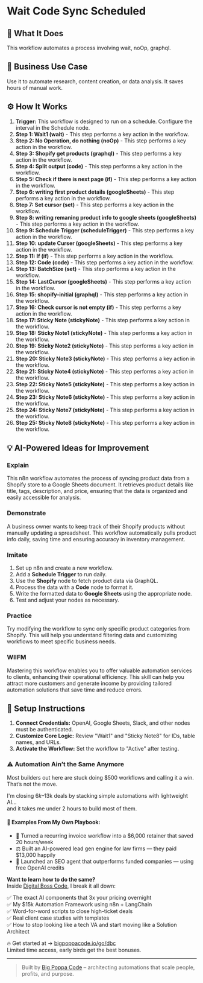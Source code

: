 # Wait Code Sync Scheduled

## 🚀 What It Does
This workflow automates a process involving wait, noOp, graphql.

## 💼 Business Use Case
Use it to automate research, content creation, or data analysis. It saves hours of manual work.

## ⚙️ How It Works
1.  **Trigger:** This workflow is designed to run on a schedule. Configure the interval in the Schedule node.
2. **Step 1: Wait1 (wait)** - This step performs a key action in the workflow.
3. **Step 2: No Operation, do nothing (noOp)** - This step performs a key action in the workflow.
4. **Step 3: Shopify get products (graphql)** - This step performs a key action in the workflow.
5. **Step 4: Split output (code)** - This step performs a key action in the workflow.
6. **Step 5: Check if there is next page (if)** - This step performs a key action in the workflow.
7. **Step 6: writing first product details (googleSheets)** - This step performs a key action in the workflow.
8. **Step 7: Set cursor (set)** - This step performs a key action in the workflow.
9. **Step 8: writing remaning product info to google sheets (googleSheets)** - This step performs a key action in the workflow.
10. **Step 9: Schedule Trigger (scheduleTrigger)** - This step performs a key action in the workflow.
11. **Step 10: update Curser (googleSheets)** - This step performs a key action in the workflow.
12. **Step 11: If (if)** - This step performs a key action in the workflow.
13. **Step 12: Code (code)** - This step performs a key action in the workflow.
14. **Step 13: BatchSize (set)** - This step performs a key action in the workflow.
15. **Step 14: LastCursor (googleSheets)** - This step performs a key action in the workflow.
16. **Step 15: shopify-initial (graphql)** - This step performs a key action in the workflow.
17. **Step 16: Check cursor is not empty (if)** - This step performs a key action in the workflow.
18. **Step 17: Sticky Note (stickyNote)** - This step performs a key action in the workflow.
19. **Step 18: Sticky Note1 (stickyNote)** - This step performs a key action in the workflow.
20. **Step 19: Sticky Note2 (stickyNote)** - This step performs a key action in the workflow.
21. **Step 20: Sticky Note3 (stickyNote)** - This step performs a key action in the workflow.
22. **Step 21: Sticky Note4 (stickyNote)** - This step performs a key action in the workflow.
23. **Step 22: Sticky Note5 (stickyNote)** - This step performs a key action in the workflow.
24. **Step 23: Sticky Note6 (stickyNote)** - This step performs a key action in the workflow.
25. **Step 24: Sticky Note7 (stickyNote)** - This step performs a key action in the workflow.
26. **Step 25: Sticky Note8 (stickyNote)** - This step performs a key action in the workflow.

## 💡 AI-Powered Ideas for Improvement
### Explain
This n8n workflow automates the process of syncing product data from a Shopify store to a Google Sheets document. It retrieves product details like title, tags, description, and price, ensuring that the data is organized and easily accessible for analysis.

### Demonstrate
A business owner wants to keep track of their Shopify products without manually updating a spreadsheet. This workflow automatically pulls product info daily, saving time and ensuring accuracy in inventory management.

### Imitate
1. Set up n8n and create a new workflow.
2. Add a **Schedule Trigger** to run daily.
3. Use the **Shopify** node to fetch product data via GraphQL.
4. Process the data with a **Code** node to format it.
5. Write the formatted data to **Google Sheets** using the appropriate node.
6. Test and adjust your nodes as necessary.

### Practice
Try modifying the workflow to sync only specific product categories from Shopify. This will help you understand filtering data and customizing workflows to meet specific business needs.

### WIIFM
Mastering this workflow enables you to offer valuable automation services to clients, enhancing their operational efficiency. This skill can help you attract more customers and generate income by providing tailored automation solutions that save time and reduce errors.

## 🔧 Setup Instructions
1. **Connect Credentials:** OpenAI, Google Sheets, Slack, and other nodes must be authenticated.
2. **Customize Core Logic:** Review "Wait1" and "Sticky Note8" for IDs, table names, and URLs.
3. **Activate the Workflow:** Set the workflow to "Active" after testing.

### ⚠️ Automation Ain’t the Same Anymore

Most builders out here are stuck doing $500 workflows and calling it a win.  
That’s not the move.  

I'm closing $6k–$13k deals by stacking simple automations with lightweight AI...  
and it takes me under 2 hours to build most of them.

#### 🧠 Examples From My Own Playbook:
- 🔁 Turned a recurring invoice workflow into a $6,000 retainer that saved 20 hours/week  
- ⚖️ Built an AI-powered lead gen engine for law firms — they paid $13,000 happily  
- 🚀 Launched an SEO agent that outperforms funded companies — using free OpenAI credits  

**Want to learn how to do the same?**  
Inside [Digital Boss Code](https://bigpoppacode.io/go/dbc), I break it all down:

✅ The exact AI components that 3x your pricing overnight  
✅ My $15k Automation Framework using n8n + LangChain  
✅ Word-for-word scripts to close high-ticket deals  
✅ Real client case studies with templates  
✅ How to stop looking like a tech VA and start moving like a Solution Architect  

🔥 Get started at → [bigpoppacode.io/go/dbc](https://bigpoppacode.io/go/dbc)  
Limited time access, early birds get the best bonuses.

---
> Built by [Big Poppa Code](https://bigpoppacode.io) – architecting automations that scale people, profits, and purpose.
